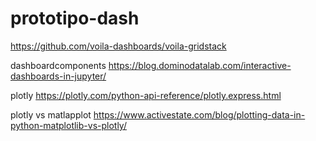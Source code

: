 # prototipo-dash


https://github.com/voila-dashboards/voila-gridstack

dashboardcomponents
https://blog.dominodatalab.com/interactive-dashboards-in-jupyter/

plotly
https://plotly.com/python-api-reference/plotly.express.html

plotly vs matlapplot
https://www.activestate.com/blog/plotting-data-in-python-matplotlib-vs-plotly/